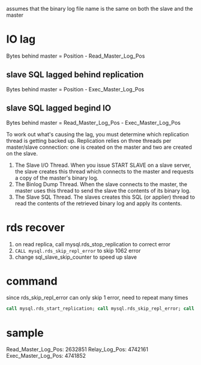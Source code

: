 assumes that the binary log file name is the same on both the slave and the master

# IO lag
Bytes behind master = Position - Read_Master_Log_Pos

## slave SQL lagged behind replication
Bytes behind master = Position - Exec_Master_Log_Pos

## slave SQL lagged begind IO
Bytes behind master = Read_Master_Log_Pos - Exec_Master_Log_Pos

To work out what's causing the lag, you must determine which replication thread is getting backed up. Replication relies on three threads per master/slave connection: one is created on the master and two are created on the slave.

1. The Slave I/O Thread. 
  When you issue START SLAVE on a slave server, the slave creates this thread which connects to the master and requests a copy of the master's binary log.
2. The Binlog Dump Thread. 
   When the slave connects to the master, the master uses this thread to send the slave the contents of its binary log.
3. The Slave SQL Thread. 
  The slaves creates this SQL (or applier) thread to read the contents of the retrieved binary log and apply its contents.


# rds recover
1. on read replica, call mysql.rds_stop_replication to correct error
2. `CALL mysql.rds_skip_repl_error` to skip 1062 error
3. change sql_slave_skip_counter to speed up slave

# command 
since rds_skip_repl_error can only skip 1 error, need to repeat many times
```sql
call mysql.rds_start_replication; call mysql.rds_skip_repl_error; call mysql.rds_skip_repl_error; call mysql.rds_skip_repl_error; call mysql.rds_skip_repl_error; call mysql.rds_skip_repl_error; call mysql.rds_skip_repl_error; call mysql.rds_skip_repl_error; call mysql.rds_skip_repl_error; call mysql.rds_skip_repl_error; call mysql.rds_skip_repl_error; call mysql.rds_skip_repl_error; call mysql.rds_skip_repl_error; call mysql.rds_start_replication; call mysql.rds_skip_repl_error; call mysql.rds_skip_repl_error; call mysql.rds_skip_repl_error; call mysql.rds_skip_repl_error; call mysql.rds_skip_repl_error; call mysql.rds_skip_repl_error; call mysql.rds_skip_repl_error; call mysql.rds_skip_repl_error; call mysql.rds_skip_repl_error; call mysql.rds_skip_repl_error; call mysql.rds_skip_repl_error; call mysql.rds_skip_repl_error;
```

# sample
Read_Master_Log_Pos: 2632851
Relay_Log_Pos: 4742161
Exec_Master_Log_Pos: 4741852



